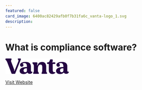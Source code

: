 ```yaml
---
featured: false
card_image: 6400ac82429afb0f7b31fa6c_vanta-logo_1.svg
description: 
---
```


# What is compliance software?
<img src="6400ac82429afb0f7b31fa6c_vanta-logo_1.svg" alt="Logo" style="max-width: 200px; height: auto;">

<a href="https://www.vanta.com/glossary/compliance-software">Visit Website</a>  

